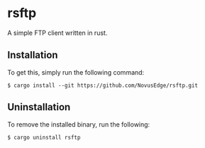 # rsftp

A simple FTP client written in rust.

## Installation

To get this, simply run the following command:

```shell-session
$ cargo install --git https://github.com/NovusEdge/rsftp.git
```

## Uninstallation

To remove the installed binary, run the following:
```shell-session
$ cargo uninstall rsftp
```
